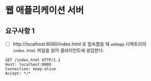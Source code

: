# 웹 애플리케이션 서버


## 요구사항 1

- [ ] http://localhost:8080/index.html 로 접속했을 때 `webapp` 디렉토리의 `index.html` 파일을 읽어 클라이언트에 응답한다.

```
GET /index.html HTTP/1.1
Host: localhost:8080
Connection: keep-alive
Accept: */*
```
